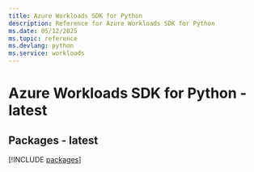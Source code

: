 ```yaml
---
title: Azure Workloads SDK for Python
description: Reference for Azure Workloads SDK for Python
ms.date: 05/12/2025
ms.topic: reference
ms.devlang: python
ms.service: workloads
---
```

# Azure Workloads SDK for Python - latest
## Packages - latest
[!INCLUDE [packages](workloads-index.md)]